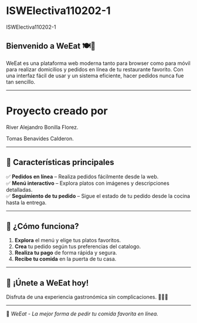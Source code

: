# ISWElectiva110202-1
ISWElectiva110202-1

## Bienvenido a WeEat 🍽️🚀  

WeEat es una plataforma web moderna tanto para browser como para móvil para realizar domicilios y pedidos en línea de tu restaurante favorito. Con una interfaz fácil de usar y un sistema eficiente, hacer pedidos nunca fue tan sencillo.

---

# Proyecto creado por 

River Alejandro Bonilla Florez.

Tomas Benavides Calderon.

---

## 🚀 Características principales  

✅ **Pedidos en línea** – Realiza pedidos fácilmente desde la web.  
✅ **Menú interactivo** – Explora platos con imágenes y descripciones detalladas.  
✅ **Seguimiento de tu pedido** – Sigue el estado de tu pedido desde la cocina hasta la entrega.  

---

## 📱 ¿Cómo funciona?  

1. **Explora** el menú y elige tus platos favoritos.  
2. **Crea** tu pedido según tus preferencias del catalogo.  
3. **Realiza tu pago** de forma rápida y segura.  
4. **Recibe tu comida** en la puerta de tu casa.  

---

## 🎯 ¡Únete a WeEat hoy!  
Disfruta de una experiencia gastronómica sin complicaciones. 🍔🍕🥗  


---

📍 *WeEat - La mejor forma de pedir tu comida favorita en línea.*
